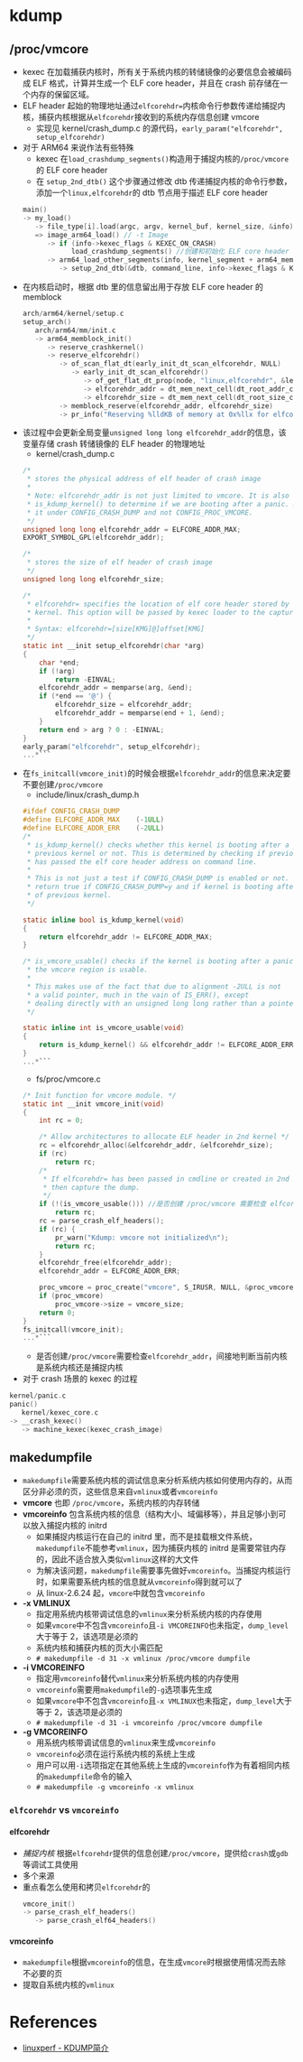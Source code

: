 # kdump

## /proc/vmcore
* kexec 在加载捕获内核时，所有关于系统内核的转储镜像的必要信息会被编码成 ELF 格式，计算并生成一个 ELF core header，并且在 crash 前存储在一个内存的保留区域。
* ELF header 起始的物理地址通过`elfcorehdr=`内核命令行参数传递给捕捉内核，捕获内核根据从`elfcorehdr`接收到的系统内存信息创建 vmcore
  * 实现见 kernel/crash_dump.c 的源代码，`early_param("elfcorehdr", setup_elfcorehdr)`
* 对于 ARM64 来说作法有些特殊
  * kexec 在`load_crashdump_segments()`构造用于捕捉内核的`/proc/vmcore`的 ELF core header
  * 在 `setup_2nd_dtb()` 这个步骤通过修改 dtb 传递捕捉内核的命令行参数，添加一个`linux,elfcorehdr`的 dtb 节点用于描述 ELF core header
  ```c
  main()
  -> my_load()
     -> file_type[i].load(argc, argv, kernel_buf, kernel_size, &info)
     => image_arm64_load() // -t Image
        -> if (info->kexec_flags & KEXEC_ON_CRASH)
              load_crashdump_segments() //创建和初始化 ELF core header segment
        -> arm64_load_other_segments(info, kernel_segment + arm64_mem.text_offset)
           -> setup_2nd_dtb(&dtb, command_line, info->kexec_flags & KEXEC_ON_CRASH)
  ```
* 在内核启动时，根据 dtb 里的信息留出用于存放 ELF core header 的 memblock
  ```c
  arch/arm64/kernel/setup.c
  setup_arch()
     arch/arm64/mm/init.c
     -> arm64_memblock_init()
        -> reserve_crashkernel()
        -> reserve_elfcorehdr()
           -> of_scan_flat_dt(early_init_dt_scan_elfcorehdr, NULL)
              -> early_init_dt_scan_elfcorehdr()
                 -> of_get_flat_dt_prop(node, "linux,elfcorehdr", &len)
                 -> elfcorehdr_addr = dt_mem_next_cell(dt_root_addr_cells, &reg)
                 -> elfcorehdr_size = dt_mem_next_cell(dt_root_size_cells, &reg)
           -> memblock_reserve(elfcorehdr_addr, elfcorehdr_size)
           -> pr_info("Reserving %lldKB of memory at 0x%llx for elfcorehdr\n", elfcorehdr_size >> 10, elfcorehdr_addr)
  ```
* 该过程中会更新全局变量`unsigned long long elfcorehdr_addr`的信息，该变量存储 crash 转储镜像的 ELF header 的物理地址
  * kernel/crash_dump.c
  ```c
  /*
   * stores the physical address of elf header of crash image
   *
   * Note: elfcorehdr_addr is not just limited to vmcore. It is also used by
   * is_kdump_kernel() to determine if we are booting after a panic. Hence put
   * it under CONFIG_CRASH_DUMP and not CONFIG_PROC_VMCORE.
   */
  unsigned long long elfcorehdr_addr = ELFCORE_ADDR_MAX;
  EXPORT_SYMBOL_GPL(elfcorehdr_addr);

  /*
   * stores the size of elf header of crash image
   */
  unsigned long long elfcorehdr_size;

  /*
   * elfcorehdr= specifies the location of elf core header stored by the crashed
   * kernel. This option will be passed by kexec loader to the capture kernel.
   *
   * Syntax: elfcorehdr=[size[KMG]@]offset[KMG]
   */
  static int __init setup_elfcorehdr(char *arg)
  {
      char *end;
      if (!arg)
          return -EINVAL;
      elfcorehdr_addr = memparse(arg, &end);
      if (*end == '@') {
          elfcorehdr_size = elfcorehdr_addr;
          elfcorehdr_addr = memparse(end + 1, &end);
      }   
      return end > arg ? 0 : -EINVAL;
  }
  early_param("elfcorehdr", setup_elfcorehdr);
  ...*```
  ```
* 在`fs_initcall(vmcore_init)`的时候会根据`elfcorehdr_addr`的信息来决定要不要创建`/proc/vmcore`
  * include/linux/crash_dump.h
  ```c
  #ifdef CONFIG_CRASH_DUMP
  #define ELFCORE_ADDR_MAX    (-1ULL)
  #define ELFCORE_ADDR_ERR    (-2ULL)
  /*
   * is_kdump_kernel() checks whether this kernel is booting after a panic of
   * previous kernel or not. This is determined by checking if previous kernel
   * has passed the elf core header address on command line.
   *
   * This is not just a test if CONFIG_CRASH_DUMP is enabled or not. It will
   * return true if CONFIG_CRASH_DUMP=y and if kernel is booting after a panic
   * of previous kernel.
   */

  static inline bool is_kdump_kernel(void)
  {
      return elfcorehdr_addr != ELFCORE_ADDR_MAX;
  }

  /* is_vmcore_usable() checks if the kernel is booting after a panic and
   * the vmcore region is usable.
   *
   * This makes use of the fact that due to alignment -2ULL is not
   * a valid pointer, much in the vain of IS_ERR(), except
   * dealing directly with an unsigned long long rather than a pointer.
   */

  static inline int is_vmcore_usable(void)
  {
      return is_kdump_kernel() && elfcorehdr_addr != ELFCORE_ADDR_ERR ? 1 : 0;
  }
  ...*```
  ```
  * fs/proc/vmcore.c
  ```c
  /* Init function for vmcore module. */
  static int __init vmcore_init(void)
  {
      int rc = 0;

      /* Allow architectures to allocate ELF header in 2nd kernel */
      rc = elfcorehdr_alloc(&elfcorehdr_addr, &elfcorehdr_size);
      if (rc)
          return rc;
      /*
       * If elfcorehdr= has been passed in cmdline or created in 2nd kernel,
       * then capture the dump.
       */
      if (!(is_vmcore_usable())) //是否创建 /proc/vmcore 需要检查 elfcorehdr_addr
          return rc;
      rc = parse_crash_elf_headers();
      if (rc) {
          pr_warn("Kdump: vmcore not initialized\n");
          return rc;
      }
      elfcorehdr_free(elfcorehdr_addr);
      elfcorehdr_addr = ELFCORE_ADDR_ERR;

      proc_vmcore = proc_create("vmcore", S_IRUSR, NULL, &proc_vmcore_operations);
      if (proc_vmcore)
          proc_vmcore->size = vmcore_size;
      return 0;
  }
  fs_initcall(vmcore_init);
  ...*```
  ```
  * 是否创建`/proc/vmcore`需要检查`elfcorehdr_addr`，间接地判断当前内核是系统内核还是捕捉内核
* 对于 crash 场景的 kexec 的过程
```c
kernel/panic.c
panic()
   kernel/kexec_core.c
-> __crash_kexec()
   -> machine_kexec(kexec_crash_image)
```
## makedumpfile
* `makedumpfile`需要系统内核的调试信息来分析系统内核如何使用内存的，从而区分非必须的页，这些信息来自`vmlinux`或者`vmcoreinfo`
* **vmcore** 也即 `/proc/vmcore`，系统内核的内存转储
* **vmcoreinfo** 包含系统内核的信息（结构大小、域偏移等），并且足够小到可以放入捕捉内核的 initrd
  * 如果捕捉内核运行在自己的 initrd 里，而不是挂载根文件系统，`makedumpfile`不能参考`vmlinux`，因为捕获内核的 initrd 是需要常驻内存的，因此不适合放入类似`vmlinux`这样的大文件
  * 为解决该问题，`makedumpfile`需要事先做好`vmcoreinfo`。当捕捉内核运行时，如果需要系统内核的信息就从`vmcoreinfo`得到就可以了
  * 从 linux-2.6.24 起，`vmcore`中就包含`vmcoreinfo`
* **-x VMLINUX**
  * 指定用系统内核带调试信息的`vmlinux`来分析系统内核的内存使用
  * 如果`vmcore`中不包含`vmcoreinfo`且`-i VMCOREINFO`也未指定，`dump_level`大于等于 2，该选项是必须的
  * 系统内核和捕获内核的页大小需匹配
  * `# makedumpfile -d 31 -x vmlinux /proc/vmcore dumpfile`
* **-i VMCOREINFO**
  * 指定用`vmcoreinfo`替代`vmlinux`来分析系统内核的内存使用
  * `vmcoreinfo`需要用`makedumpfile`的`-g`选项事先生成
  * 如果`vmcore`中不包含`vmcoreinfo`且`-x VMLINUX`也未指定，`dump_level`大于等于 2，该选项是必须的
  * `# makedumpfile -d 31 -i vmcoreinfo /proc/vmcore dumpfile`
* **-g VMCOREINFO**
  * 用系统内核带调试信息的`vmlinux`来生成`vmcoreinfo`
  * `vmcoreinfo`必须在运行系统内核的系统上生成
  * 用户可以用`-i`选项指定在其他系统上生成的`vmcoreinfo`作为有着相同内核的`makedumpfile`命令的输入
  * `# makedumpfile -g vmcoreinfo -x vmlinux`
### `elfcorehdr` vs `vmcoreinfo`
#### elfcorehdr
* *捕捉内核* 根据`elfcorehdr`提供的信息创建`/proc/vmcore`，提供给`crash`或`gdb`等调试工具使用
* 多个来源
* 重点看怎么使用和拷贝`elfcorehdr`的
  ```c
  vmcore_init()
  -> parse_crash_elf_headers()
     -> parse_crash_elf64_headers()
  ```
#### vmcoreinfo
* `makedumpfile`根据`vmcoreinfo`的信息，在生成`vmcore`时根据使用情况而去除不必要的页
* 提取自系统内核的`vmlinux`

# References
- [linuxperf - KDUMP简介](http://linuxperf.com/?p=172)

